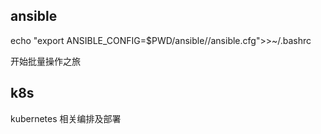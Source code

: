## ansible

  echo   "export ANSIBLE_CONFIG=$PWD/ansible//ansible.cfg">>~/.bashrc

开始批量操作之旅



## k8s

kubernetes 相关编排及部署